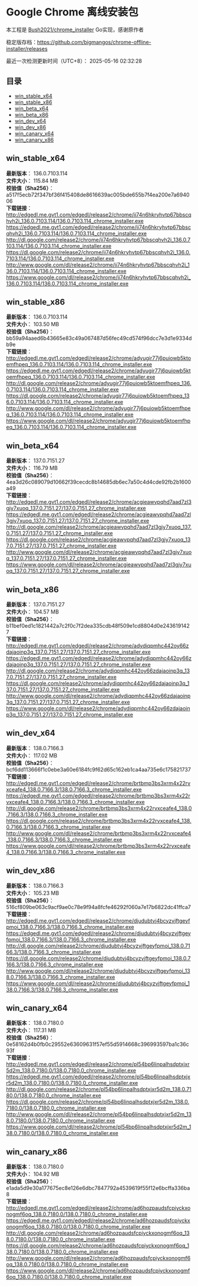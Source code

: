 # Google Chrome 离线安装包
本工程是 [Bush2021/chrome_installer](https://github.com/Bush2021/chrome_installer) Go实现，感谢原作者

稳定版存档：<https://github.com/bigmangos/chrome-offline-installer/releases>

最近一次检测更新时间（UTC+8）：
2025-05-16 02:32:28

## 目录
* [win_stable_x64](https://github.com/bigmangos/chrome-offline-installer?tab=readme-ov-file#win_stable_x64)
* [win_stable_x86](https://github.com/bigmangos/chrome-offline-installer?tab=readme-ov-file#win_stable_x86)
* [win_beta_x64](https://github.com/bigmangos/chrome-offline-installer?tab=readme-ov-file#win_beta_x64)
* [win_beta_x86](https://github.com/bigmangos/chrome-offline-installer?tab=readme-ov-file#win_beta_x86)
* [win_dev_x64](https://github.com/bigmangos/chrome-offline-installer?tab=readme-ov-file#win_dev_x64)
* [win_dev_x86](https://github.com/bigmangos/chrome-offline-installer?tab=readme-ov-file#win_dev_x86)
* [win_canary_x64](https://github.com/bigmangos/chrome-offline-installer?tab=readme-ov-file#win_canary_x64)
* [win_canary_x86](https://github.com/bigmangos/chrome-offline-installer?tab=readme-ov-file#win_canary_x86)

## win_stable_x64
**最新版本**： 136.0.7103.114  
**文件大小**： 115.84 MB  
**校验值（Sha256）**： a517f5ecb72f347bf36f415408de8616639ac005bde655b7f4ea200e7a694006  
**下载链接**：
http://edgedl.me.gvt1.com/edgedl/release2/chrome/ii74n6hkryhvtp67bbscqhvh2i_136.0.7103.114/136.0.7103.114_chrome_installer.exe
https://edgedl.me.gvt1.com/edgedl/release2/chrome/ii74n6hkryhvtp67bbscqhvh2i_136.0.7103.114/136.0.7103.114_chrome_installer.exe
http://dl.google.com/release2/chrome/ii74n6hkryhvtp67bbscqhvh2i_136.0.7103.114/136.0.7103.114_chrome_installer.exe
https://dl.google.com/release2/chrome/ii74n6hkryhvtp67bbscqhvh2i_136.0.7103.114/136.0.7103.114_chrome_installer.exe
http://www.google.com/dl/release2/chrome/ii74n6hkryhvtp67bbscqhvh2i_136.0.7103.114/136.0.7103.114_chrome_installer.exe
https://www.google.com/dl/release2/chrome/ii74n6hkryhvtp67bbscqhvh2i_136.0.7103.114/136.0.7103.114_chrome_installer.exe
## win_stable_x86
**最新版本**： 136.0.7103.114  
**文件大小**： 103.50 MB  
**校验值（Sha256）**： bb59a94aaed6b43665e83c49a067487d56fec49cd574f96dcc7e3d1e9334db9e  
**下载链接**：
http://edgedl.me.gvt1.com/edgedl/release2/chrome/adyugir77j6puiowb5ktoemfhpeq_136.0.7103.114/136.0.7103.114_chrome_installer.exe
https://edgedl.me.gvt1.com/edgedl/release2/chrome/adyugir77j6puiowb5ktoemfhpeq_136.0.7103.114/136.0.7103.114_chrome_installer.exe
http://dl.google.com/release2/chrome/adyugir77j6puiowb5ktoemfhpeq_136.0.7103.114/136.0.7103.114_chrome_installer.exe
https://dl.google.com/release2/chrome/adyugir77j6puiowb5ktoemfhpeq_136.0.7103.114/136.0.7103.114_chrome_installer.exe
http://www.google.com/dl/release2/chrome/adyugir77j6puiowb5ktoemfhpeq_136.0.7103.114/136.0.7103.114_chrome_installer.exe
https://www.google.com/dl/release2/chrome/adyugir77j6puiowb5ktoemfhpeq_136.0.7103.114/136.0.7103.114_chrome_installer.exe
## win_beta_x64
**最新版本**： 137.0.7151.27  
**文件大小**： 116.79 MB  
**校验值（Sha256）**： 4ea3d26c089079d10662f39cecdc8b14685db6ec7a50c4d4cde92fb2b1600a49  
**下载链接**：
http://edgedl.me.gvt1.com/edgedl/release2/chrome/acgieawvpqhd7aad7zl3gjy7xuoq_137.0.7151.27/137.0.7151.27_chrome_installer.exe
https://edgedl.me.gvt1.com/edgedl/release2/chrome/acgieawvpqhd7aad7zl3gjy7xuoq_137.0.7151.27/137.0.7151.27_chrome_installer.exe
http://dl.google.com/release2/chrome/acgieawvpqhd7aad7zl3gjy7xuoq_137.0.7151.27/137.0.7151.27_chrome_installer.exe
https://dl.google.com/release2/chrome/acgieawvpqhd7aad7zl3gjy7xuoq_137.0.7151.27/137.0.7151.27_chrome_installer.exe
http://www.google.com/dl/release2/chrome/acgieawvpqhd7aad7zl3gjy7xuoq_137.0.7151.27/137.0.7151.27_chrome_installer.exe
https://www.google.com/dl/release2/chrome/acgieawvpqhd7aad7zl3gjy7xuoq_137.0.7151.27/137.0.7151.27_chrome_installer.exe
## win_beta_x86
**最新版本**： 137.0.7151.27  
**文件大小**： 104.57 MB  
**校验值（Sha256）**： b11bef0ed1c1821442a7c2f0c7f2dea335cdb48f509e1cd8804d0e2436191427  
**下载链接**：
http://edgedl.me.gvt1.com/edgedl/release2/chrome/adydiqpmhc442oy66zdajaoinp3q_137.0.7151.27/137.0.7151.27_chrome_installer.exe
https://edgedl.me.gvt1.com/edgedl/release2/chrome/adydiqpmhc442oy66zdajaoinp3q_137.0.7151.27/137.0.7151.27_chrome_installer.exe
http://dl.google.com/release2/chrome/adydiqpmhc442oy66zdajaoinp3q_137.0.7151.27/137.0.7151.27_chrome_installer.exe
https://dl.google.com/release2/chrome/adydiqpmhc442oy66zdajaoinp3q_137.0.7151.27/137.0.7151.27_chrome_installer.exe
http://www.google.com/dl/release2/chrome/adydiqpmhc442oy66zdajaoinp3q_137.0.7151.27/137.0.7151.27_chrome_installer.exe
https://www.google.com/dl/release2/chrome/adydiqpmhc442oy66zdajaoinp3q_137.0.7151.27/137.0.7151.27_chrome_installer.exe
## win_dev_x64
**最新版本**： 138.0.7166.3  
**文件大小**： 117.02 MB  
**校验值（Sha256）**： bcf6dd113666f1c0ebe3a60e6184fc9f62d65c162eb1ca4aa735e6c175821737  
**下载链接**：
http://edgedl.me.gvt1.com/edgedl/release2/chrome/brtbmp3bs3xrm4x22rvxceafe4_138.0.7166.3/138.0.7166.3_chrome_installer.exe
https://edgedl.me.gvt1.com/edgedl/release2/chrome/brtbmp3bs3xrm4x22rvxceafe4_138.0.7166.3/138.0.7166.3_chrome_installer.exe
http://dl.google.com/release2/chrome/brtbmp3bs3xrm4x22rvxceafe4_138.0.7166.3/138.0.7166.3_chrome_installer.exe
https://dl.google.com/release2/chrome/brtbmp3bs3xrm4x22rvxceafe4_138.0.7166.3/138.0.7166.3_chrome_installer.exe
http://www.google.com/dl/release2/chrome/brtbmp3bs3xrm4x22rvxceafe4_138.0.7166.3/138.0.7166.3_chrome_installer.exe
https://www.google.com/dl/release2/chrome/brtbmp3bs3xrm4x22rvxceafe4_138.0.7166.3/138.0.7166.3_chrome_installer.exe
## win_dev_x86
**最新版本**： 138.0.7166.3  
**文件大小**： 105.23 MB  
**校验值（Sha256）**： 516cf809be063c9acf9ae0c78e9f94a8fcfe46292f060a7e17b6822dc41ffca7  
**下载链接**：
http://edgedl.me.gvt1.com/edgedl/release2/chrome/djudubtvj4bcyzvjftgeyfpmoi_138.0.7166.3/138.0.7166.3_chrome_installer.exe
https://edgedl.me.gvt1.com/edgedl/release2/chrome/djudubtvj4bcyzvjftgeyfpmoi_138.0.7166.3/138.0.7166.3_chrome_installer.exe
http://dl.google.com/release2/chrome/djudubtvj4bcyzvjftgeyfpmoi_138.0.7166.3/138.0.7166.3_chrome_installer.exe
https://dl.google.com/release2/chrome/djudubtvj4bcyzvjftgeyfpmoi_138.0.7166.3/138.0.7166.3_chrome_installer.exe
http://www.google.com/dl/release2/chrome/djudubtvj4bcyzvjftgeyfpmoi_138.0.7166.3/138.0.7166.3_chrome_installer.exe
https://www.google.com/dl/release2/chrome/djudubtvj4bcyzvjftgeyfpmoi_138.0.7166.3/138.0.7166.3_chrome_installer.exe
## win_canary_x64
**最新版本**： 138.0.7180.0  
**文件大小**： 117.31 MB  
**校验值（Sha256）**： 0e58162d4b0fb0c29552e63609631f57ef55d5914668c396993597ba1c36c93f  
**下载链接**：
http://edgedl.me.gvt1.com/edgedl/release2/chrome/pl54bp6linpalhsdptxjxr5d2m_138.0.7180.0/138.0.7180.0_chrome_installer.exe
https://edgedl.me.gvt1.com/edgedl/release2/chrome/pl54bp6linpalhsdptxjxr5d2m_138.0.7180.0/138.0.7180.0_chrome_installer.exe
http://dl.google.com/release2/chrome/pl54bp6linpalhsdptxjxr5d2m_138.0.7180.0/138.0.7180.0_chrome_installer.exe
https://dl.google.com/release2/chrome/pl54bp6linpalhsdptxjxr5d2m_138.0.7180.0/138.0.7180.0_chrome_installer.exe
http://www.google.com/dl/release2/chrome/pl54bp6linpalhsdptxjxr5d2m_138.0.7180.0/138.0.7180.0_chrome_installer.exe
https://www.google.com/dl/release2/chrome/pl54bp6linpalhsdptxjxr5d2m_138.0.7180.0/138.0.7180.0_chrome_installer.exe
## win_canary_x86
**最新版本**： 138.0.7180.0  
**文件大小**： 104.92 MB  
**校验值（Sha256）**： e1ada5d9e30a177675ec8e126e6dbc7847792a4539619f55f12e6bcffa336ba8  
**下载链接**：
http://edgedl.me.gvt1.com/edgedl/release2/chrome/ad6hozpaudsfcpiyckxonogmf6oq_138.0.7180.0/138.0.7180.0_chrome_installer.exe
https://edgedl.me.gvt1.com/edgedl/release2/chrome/ad6hozpaudsfcpiyckxonogmf6oq_138.0.7180.0/138.0.7180.0_chrome_installer.exe
http://dl.google.com/release2/chrome/ad6hozpaudsfcpiyckxonogmf6oq_138.0.7180.0/138.0.7180.0_chrome_installer.exe
https://dl.google.com/release2/chrome/ad6hozpaudsfcpiyckxonogmf6oq_138.0.7180.0/138.0.7180.0_chrome_installer.exe
http://www.google.com/dl/release2/chrome/ad6hozpaudsfcpiyckxonogmf6oq_138.0.7180.0/138.0.7180.0_chrome_installer.exe
https://www.google.com/dl/release2/chrome/ad6hozpaudsfcpiyckxonogmf6oq_138.0.7180.0/138.0.7180.0_chrome_installer.exe

